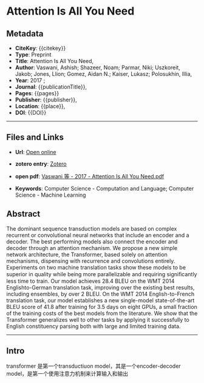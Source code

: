 # Attention Is All You Need

## Metadata
- **CiteKey**: {{citekey}}
 - **Type**: Preprint
 - **Title**: Attention Is All You Need, 
 - **Author**: Vaswani, Ashish; Shazeer, Noam; Parmar, Niki; Uszkoreit, Jakob; Jones, Llion; Gomez, Aidan N.; Kaiser, Lukasz; Polosukhin, Illia, 
 - **Year**: 2017 ;
- **Journal**: {{publicationTitle}}, 
- **Pages**: {{pages}}
- **Publisher**: {{publisher}},
- **Location**: {{place}},
- **DOI**: {{DOI}}
------


## Files and Links
- **Url**: [Open online](http://arxiv.org/abs/1706.03762)
- **zotero entry**: [Zotero](zotero://select/library/items/ZRJI4HYN)
- **open pdf**: [Vaswani 等 - 2017 - Attention Is All You Need.pdf](zotero://open-pdf/library/items/GXDZU4NV)

- **Keywords**: Computer Science - Computation and Language; Computer Science - Machine Learning

## Abstract
The dominant sequence transduction models are based on complex recurrent or convolutional neural networks that include an encoder and a decoder. The best performing models also connect the encoder and decoder through an attention mechanism. We propose a new simple network architecture, the Transformer, based solely on attention mechanisms, dispensing with recurrence and convolutions entirely. Experiments on two machine translation tasks show these models to be superior in quality while being more parallelizable and requiring signiﬁcantly less time to train. Our model achieves 28.4 BLEU on the WMT 2014 Englishto-German translation task, improving over the existing best results, including ensembles, by over 2 BLEU. On the WMT 2014 English-to-French translation task, our model establishes a new single-model state-of-the-art BLEU score of 41.8 after training for 3.5 days on eight GPUs, a small fraction of the training costs of the best models from the literature. We show that the Transformer generalizes well to other tasks by applying it successfully to English constituency parsing both with large and limited training data.

----
## Intro
transformer 是第一个transductiuon model，其是一个encoder-decoder model，是第一个使用注意力机制来计算输入和输出

